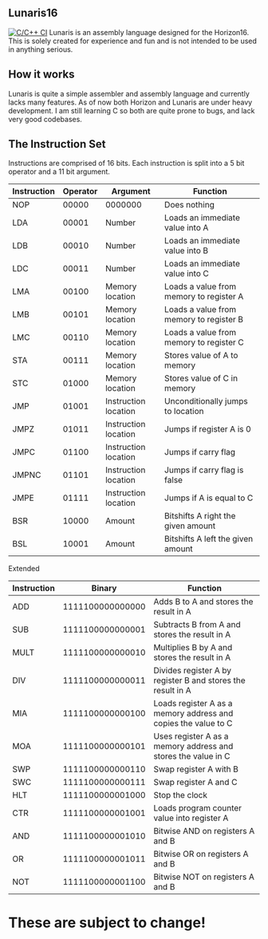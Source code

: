 ## Lunaris16
[![C/C++ CI](https://github.com/ErrorTheProgrammer/Lunaris16/actions/workflows/c-cpp.yml/badge.svg)](https://github.com/ErrorTheProgrammer/Lunaris16/actions/workflows/c-cpp.yml)
Lunaris is an assembly language designed for the Horizon16.
This is solely created for experience and fun and is not intended to be used in anything serious.
## How it works
Lunaris is quite a simple assembler and assembly language and currently lacks many features.
As of now both Horizon and Lunaris are under heavy development.
I am still learning C so both are quite prone to bugs, and lack very good codebases.
## The Instruction Set
Instructions are comprised of 16 bits.
Each instruction is split into a 5 bit operator and a 11 bit argument.

| Instruction | Operator | Argument | Function |
|--|--|--|--|
|NOP|00000|0000000|Does nothing|
|LDA|00001|Number|Loads an immediate value into A|
|LDB|00010|Number|Loads an immediate value into B|
|LDC|00011|Number|Loads an immediate value into C|
|LMA|00100|Memory location|Loads a value from memory to register A|
|LMB|00101|Memory location|Loads a value from memory to register B|
|LMC|00110|Memory location|Loads a value from memory to register C|
|STA|00111|Memory location|Stores value of A to memory|
|STC|01000|Memory location|Stores value of C in memory|
|JMP|01001|Instruction location|Unconditionally jumps to location|
|JMPZ|01011|Instruction location|Jumps if register A is 0
|JMPC|01100|Instruction location|Jumps if carry flag|
|JMPNC|01101|Instruction location|Jumps if carry flag is false|
|JMPE|01111|Instruction location|Jumps if A is equal to C|
|BSR|10000|Amount|Bitshifts A right the given amount|
|BSL|10001|Amount|Bitshifts A left the given amount|

Extended

|Instruction|Binary|Function|
|--|--|--|
|ADD|1111100000000000|Adds B to A and stores the result in A|
|SUB|1111100000000001|Subtracts B from A and stores the result in A
|MULT|1111100000000010|Multiplies B by A and stores the result in A
|DIV|1111100000000011|Divides register A by register B and stores the result in A
|MIA|1111100000000100|Loads register A as a memory address and copies the value to C
|MOA|1111100000000101|Uses register A as a memory address and stores the value in C
|SWP|1111100000000110|Swap register A with B
|SWC|1111100000000111|Swap register A and C
|HLT|1111100000001000|Stop the clock
|CTR|1111100000001001|Loads program counter value into register A
|AND|1111100000001010|Bitwise AND on registers A and B
|OR|1111100000001011|Bitwise OR on registers A and B
|NOT|1111100000001100|Bitwise NOT on registers A and B

# These are subject to change!